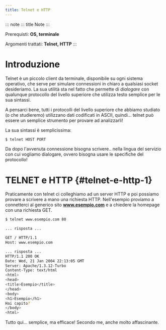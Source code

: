 ```yaml
---
title: Telnet e HTTP
---
```


::: note
::: title
Note
:::

Prerequisti: **OS, terminale**

Argomenti trattati: **Telnet, HTTP**
:::

# Introduzione

Telnet è un piccolo client da terminale, disponibile su ogni sistema
operativo, che serve per simulare connessioni in chiaro a qualsiasi
socket desideriamo. La sua utilità sta nel fatto che permette di
*dialogare* con qualunque protocollo del livello superiore che utilizza
testo semplice per le sua sintassi.

A pensarci bene, tutti i protocolli del livello superiore che abbiamo
studiato (o che studieremo) utilizzano dati codificati in ASCII,
quindi\... telnet può essere un semplice strumento per provare ad
analizzarli!

La sua sintassi è semplicissima:

``` bash
$ telnet HOST PORT
```

Da dopo l\'avvenuta connessione bisogna scrivere.. nella lingua del
servizio con cui vogliamo dialogare, ovvero bisogna usare le specifiche
del protocollo!

# TELNET e HTTP {#telnet-e-http-1}

Praticamente con telnet ci colleghiamo ad un server HTTP e poi possiamo
provare a scrivere a mano una richiesta HTTP. Nell\'esempio proviamo a
connetterci al generico sito **www.esempio.com** e a chiedere la
homepage con una richiesta GET.

``` bash
$ telnet www.esempio.com 80

... risposta ...

GET / HTTP/1.1
Host: www.esempio.com

... risposta ...
HTTP/1.1 200 OK
Date: Wed, 21 Jan 2004 22:13:05 GMT
Server: Apache/1.3.12-Turbo
Content-Type: text/html
<html>
<head>
<title>Esempio</title>
</head>
<body>
<h1>Esempio</h1>
Hai capito?
</body>
<html>
```

Tutto qui\... semplice, ma efficace! Secondo me, anche molto
affascinante.
